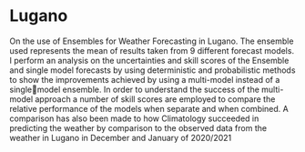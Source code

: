 # Lugano
On the use of Ensembles for Weather Forecasting in Lugano.
The ensemble used represents the mean of results taken from 9 different forecast models. I perform an analysis on the uncertainties and skill scores of the Ensemble and single model forecasts by using
deterministic and probabilistic methods to show the improvements achieved by using a multi-model instead of a singlemodel ensemble. In order to understand the success of the multi-model approach a number of skill scores are employed to
compare the relative performance of the models when separate and when combined. A comparison has also been made to
how Climatology succeeded in predicting the weather by comparison to the observed data from the weather in Lugano in
December and January of 2020/2021

